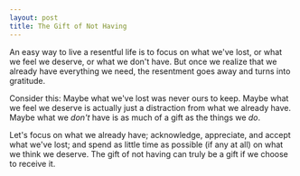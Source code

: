 ```yaml
---
layout: post
title: The Gift of Not Having
---
```


An easy way to live a resentful life is to focus on what we've lost, or what we feel we deserve, or what we don't have. But once we realize that we already have everything we need, the resentment goes away and turns into gratitude.

Consider this: Maybe what we've lost was never ours to keep. Maybe what we feel we deserve is actually just a distraction from what we already have. Maybe what we *don't* have is as much of a gift as the things we *do*.

Let's focus on what we already have; acknowledge, appreciate, and accept what we've lost; and spend as little time as possible (if any at all) on what we think we deserve. The gift of not having can truly be a gift if we choose to receive it.